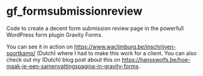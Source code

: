 # gf_formsubmissionreview
Code to create a decent form submission review page in the powerfull WordPress form plugin Gravity Forms.

You can see it in action on https://www.waclimburg.be/inschrijven-sportkamp/ (Dutch) where I had to make this work for a client.
You can also check out my (Dutch) blog post about this on https://hansswolfs.be/hoe-maak-je-een-samenvattingspagina-in-gravity-forms.
